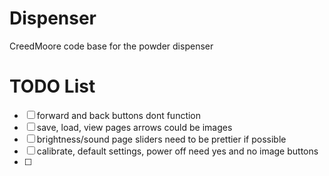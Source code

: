 # Dispenser
CreedMoore code base for the powder dispenser

# TODO List
- [ ] forward and back buttons dont function
- [ ] save, load, view pages arrows could be images
- [ ] brightness/sound page sliders need to be prettier if possible
- [ ] calibrate, default settings, power off need yes and no image buttons
- [ ] 
